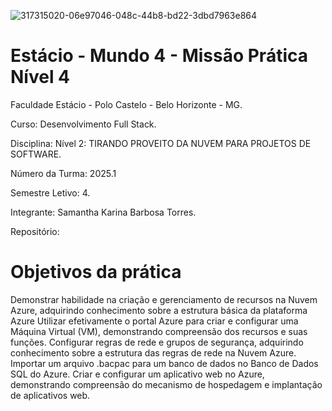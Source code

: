 ![317315020-06e97046-048c-44b8-bd22-3dbd7963e864](https://github.com/user-attachments/assets/444e3177-f80e-41f5-bb3a-a4cadfeb1fa2)

<h1>Estácio - Mundo 4 - Missão Prática  Nível 4</h1>



Faculdade Estácio - Polo Castelo - Belo Horizonte - MG.
 
Curso: Desenvolvimento Full Stack.
 
Disciplina: Nível 2:  TIRANDO PROVEITO DA NUVEM PARA PROJETOS DE SOFTWARE.
 
Número da Turma: 2025.1
 
Semestre Letivo: 4.

Integrante: Samantha Karina Barbosa Torres.

Repositório: 

<h1>Objetivos da prática</h1>

   Demonstrar habilidade na criação e gerenciamento de recursos na Nuvem Azure,
    adquirindo conhecimento sobre a estrutura básica da plataforma Azure
    Utilizar efetivamente o portal Azure para criar e configurar uma Máquina Virtual
    (VM), demonstrando compreensão dos recursos e suas funções.
    Configurar regras de rede e grupos de segurança, adquirindo conhecimento sobre a
    estrutura das regras de rede na Nuvem Azure.
    Importar um arquivo .bacpac para um banco de dados no Banco de Dados SQL do
    Azure.
    Criar e configurar um aplicativo web no Azure, demonstrando compreensão do
    mecanismo de hospedagem e implantação de aplicativos web.
